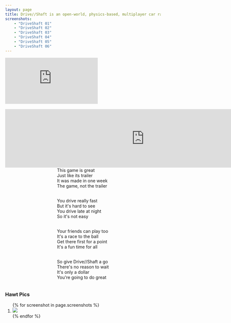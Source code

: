 ```yaml
---
layout: page
title: Drive//Shaft is an open-world, physics-based, multiplayer car racing game.
screenshots:
    - "DriveShaft 01"
    - "DriveShaft 02"
    - "DriveShaft 03"
    - "DriveShaft 04"
    - "DriveShaft 05"
    - "DriveShaft 06"
---
```


<div class="windows-surface">
    <div class="video">
        <iframe src="https://www.youtube.com/embed/jgvjUnVdto4" frameborder="0" allowfullscreen></iframe>
    </div>
</div>
<br />

<div id="steam_widget">
    <iframe src="http://store.steampowered.com/widget/747590/" frameborder="0" width="900" height="190"></iframe>
</div>

<div id="about" style="text-align: center">
    <div style="display: inline-block; text-align: left;">
This game is great<br/>
Just like its trailer<br/>
It was made in one week<br/>
The game, not the trailer<br/><br/>

You drive really fast<br/>
But it's hard to see<br/>
You drive late at night<br/>
So it's not easy<br/><br/>

Your friends can play too<br/>
It's a race to the ball<br/>
Get there first for a point<br/>
It's a fun time for all<br/><br/>

So give Drive//Shaft a go<br/>
There's no reason to wait<br/>
It's only a dollar<br/>
You're going to do great
    </div>
</div>

### Hawt Pics
<ol class="screenshots">
{% for screenshot in page.screenshots %}
    <li><a href="screenshots/{{ screenshot }}.jpg"><img src="screenshots/{{ screenshot }} Thumbnail.jpg" /></a></li>
{% endfor %}
</ol>